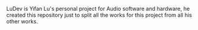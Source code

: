 LuDev is Yifan Lu's personal project for Audio software and hardware, he created this repository just to split all the works for this project from all his other works.
